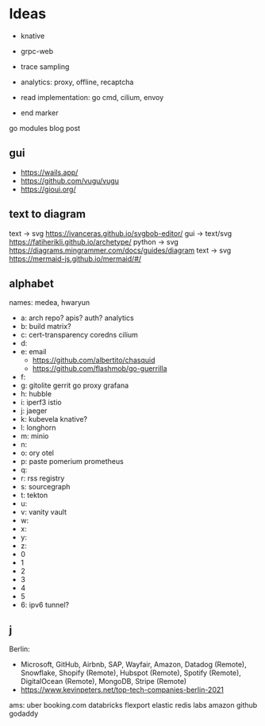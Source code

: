# Ideas

- knative
- grpc-web
- trace sampling
- analytics: proxy, offline, recaptcha

- read implementation: go cmd, cilium, envoy

- end marker

go modules blog post

## gui

- https://wails.app/
- https://github.com/vugu/vugu
- https://gioui.org/

## text to diagram

text -> svg https://ivanceras.github.io/svgbob-editor/
gui -> text/svg https://fatiherikli.github.io/archetype/
python -> svg https://diagrams.mingrammer.com/docs/guides/diagram
text -> svg https://mermaid-js.github.io/mermaid/#/

## alphabet

names: medea, hwaryun

- a: arch repo? apis? auth? analytics
- b: build matrix?
- c: cert-transparency coredns cilium
- d:
- e: email
  - https://github.com/albertito/chasquid
  - https://github.com/flashmob/go-guerrilla
- f:
- g: gitolite gerrit go proxy grafana
- h: hubble
- i: iperf3 istio
- j: jaeger
- k: kubevela knative?
- l: longhorn
- m: minio
- n:
- o: ory otel
- p: paste pomerium prometheus
- q:
- r: rss registry
- s: sourcegraph
- t: tekton
- u:
- v: vanity vault
- w:
- x:
- y:
- z:
- 0
- 1
- 2
- 3
- 4
- 5
- 6: ipv6 tunnel?

## j

Berlin:

- Microsoft, GitHub, Airbnb, SAP, Wayfair, Amazon, Datadog (Remote), Snowflake, Shopify (Remote), Hubspot (Remote), Spotify (Remote), DigitalOcean (Remote), MongoDB, Stripe (Remote)
- https://www.kevinpeters.net/top-tech-companies-berlin-2021

ams:
uber
booking.com
databricks
flexport
elastic
redis labs
amazon
github
godaddy
